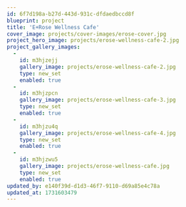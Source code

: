 ```yaml
---
id: 6f7d198a-b27d-443d-931c-dfdaedbccd8f
blueprint: project
title: 'E+Rose Wellness Cafe'
cover_image: projects/cover-images/erose-cover.jpg
project_hero_image: projects/erose-wellness-cafe-2.jpg
project_gallery_images:
  -
    id: m3hjzejj
    gallery_image: projects/erose-wellness-cafe-2.jpg
    type: new_set
    enabled: true
  -
    id: m3hjzpcn
    gallery_image: projects/erose-wellness-cafe-3.jpg
    type: new_set
    enabled: true
  -
    id: m3hjzu4q
    gallery_image: projects/erose-wellness-cafe-4.jpg
    type: new_set
    enabled: true
  -
    id: m3hjzwu5
    gallery_image: projects/erose-wellness-cafe.jpg
    type: new_set
    enabled: true
updated_by: e140f39d-d1d3-46f7-9110-d69a85e4c78a
updated_at: 1731603479
---
```

